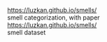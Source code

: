 https://luzkan.github.io/smells/  
smell categorization, with paper  
https://luzkan.github.io/smells/  
smell dataset
